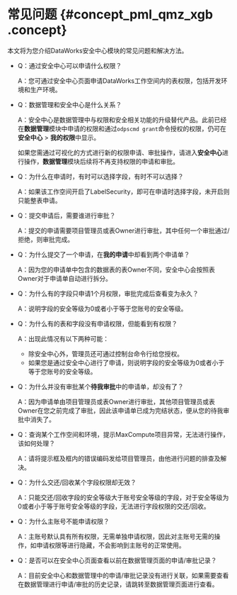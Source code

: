 # 常见问题 {#concept_pml_qmz_xgb .concept}

本文将为您介绍DataWorks安全中心模块的常见问题和解决方法。

-   Q：通过安全中心可以申请什么权限？

    A：您可通过安全中心页面申请DataWorks工作空间内的表权限，包括开发环境和生产环境。

-   Q：数据管理和安全中心是什么关系？

    A：安全中心是数据管理中与权限和安全相关功能的升级替代产品。此前已经在**数据管理**模块中申请的权限和通过`odpscmd grant`命令授权的权限，仍可在**安全中心** \> **我的权限**中显示。

    如果您需通过可视化的方式进行新的权限申请、审批操作，请进入**安全中心**进行操作，**数据管理**模块后续将不再支持权限的申请和审批。

-   Q：为什么在申请时，有时可以选择字段，有时不可以选择？

    A：如果该工作空间开启了LabelSecurity，即可在申请时选择字段，未开启则只能整表申请。

-   Q：提交申请后，需要谁进行审批？

    A：提交的申请需要项目管理员或表Owner进行审批，其中任何一个审批通过/拒绝，则审批完成。

-   Q：为什么提交了一个申请，在**我的申请**中却看到两个申请单？

    A：因为您的申请单中包含的数据表的表Owner不同，安全中心会按照表Owner对于申请单自动进行拆分。

-   Q：为什么有的字段只申请1个月权限，审批完成后查看变为永久？

    A：说明字段的安全等级为0或者小于等于您账号的安全等级。

-   Q：为什么有的表和字段没有申请权限，但能看到有权限？

    A：出现此情况有以下两种可能：

    -   除安全中心外，管理员还可通过控制台命令行给您授权。
    -   如果您是通过安全中心进行了申请，则说明字段的安全等级为0或者小于等于您账号的安全等级。
-   Q：为什么并没有审批某个**待我审批**中的申请单，却没有了？

    A：因为申请单由项目管理员或表Owner进行审批，其他项目管理员或表Owner在您之前完成了审批，因此该申请单已成为完结状态，便从您的待我审批中消失了。

-   Q：查询某个工作空间和环境，提示MaxCompute项目异常，无法进行操作，该如何处理？

    A：请将提示框及框内的错误编码发给项目管理员，由他进行问题的排查及解决。

-   Q：为什么交还/回收某个字段权限却无效？

    A：只能交还/回收字段的安全等级大于账号安全等级的字段，对于安全等级为0或者小于等于账号安全等级的字段，无法进行字段权限的交还/回收。

-   Q：为什么主账号不能申请权限？

    A：主账号默认具有所有权限，无需单独申请权限，因此对主账号无需的操作，如申请权限等进行隐藏，不会影响到主账号的正常使用。

-   Q：是否可以在安全中心页面查看以前在数据管理页面的申请/审批记录？

    A：目前安全中心和数据管理中的申请/审批记录没有进行关联，如果需要查看在数据管理进行申请/审批的历史记录，请跳转至数据管理页面进行查看。


